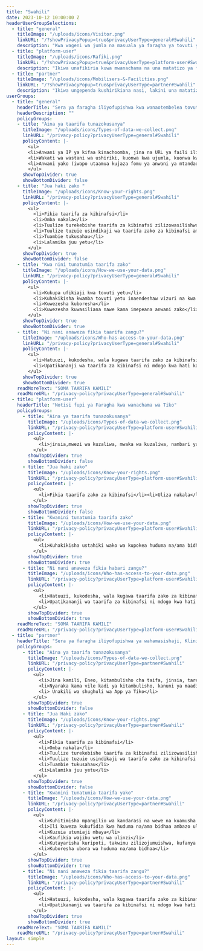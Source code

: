 ```yaml
---
title: "Swahili"
date: 2023-10-12 10:00:00 Z
headerUserGroupSelections:
  - title: "general"
    titleImage: "/uploads/icons/Visitor.png" 
    linkURL: "/?showPrivacyPopup=true&privacyUserType=general#Swahili"
    description: "Kwa wageni wa jumla na masuala ya faragha ya tovuti yetu, tafadhali bonyeza hapa"
  - title: "platform-user"
    titleImage: "/uploads/icons/Rafiki.png" 
    linkURL: "/?showPrivacyPopup=true&privacyUserType=platform-user#Swahili"
    description: "Ikiwa unafikiria kuwa mwanachama na una matatizo ya faragha, tafadhali tazama hapa"
  - title: "partner"
    titleImage: "/uploads/icons/Mobilisers-&-Facilities.png" 
    linkURL: "/?showPrivacyPopup=true&privacyUserType=partner#Swahili"
    description: "Ikiwa ungependa kushirikiana nasi, lakini una matatizo ya faragha, tafadhali bofya hapa"
userGroups:
  - title: "general"
    headerTitle: "Sera ya faragha iliyofupishwa kwa wanaotembelea tovuti"
    headerDescription: ""
    policyGroups: 
    - title: "Aina ya taarifa tunazokusanya"
      titleImage: "/uploads/icons/Types-of-data-we-collect.png"
      linkURL: "/privacy-policy?privacyUserType=general#Swahili"
      policyContent: |-
        <ul>
        <li>Anwani ya IP ya kifaa kinachoomba, jina na URL ya faili iliyoombwa, tovuti ambayo ufikiaji hupatikana (“URL ya rufaa”), kivinjari kilichotumiwa na, ambapo inahusika mfumo wa uendeshaji wa kifaa chako na kitambulisho cha mtoaji wako wa ufikiaji.</li>
        <li>Wakati wa wastani wa ushiriki, kuonwa kwa ujumla, kuonwa kwa ukurasa, shughuli kwa wakati, watumizi kwa kila nchi na mji (baada tu ya kupeana ruhusa ya kutumia cookies)</li>
        <li>Anwani yako (iwapo utaamua kujaza fomu ya anwani ya mtandaoni)</li>
        </ul>
      showTopDivider: true
      showBottomDivider: false
    - title: "Jua haki zako "
      titleImage: "/uploads/icons/Know-your-rights.png"
      linkURL: "/privacy-policy?privacyUserType=general#Swahili"
      policyContent: |-
        <ul>
          <li>Fikia taarifa za kibinafsi</li>
          <li>Omba nakala</li>
          <li>Tuulize turekebishe taarifa za kibinafsi zilizowasilishwa kwetu</li>
          <li>Tuulize tuzuie usindikaji wa taarifa zako za kibinafsi ama kupinga usindikaji wao</li>
          <li>Tuambie tukusahau</li>
          <li>Lalamika juu yetu</li>
        </ul>
      showTopDivider: true
      showBottomDivider: false
    - title: "Kwa nini tunatumia taarifa zako"
      titleImage: "/uploads/icons/How-we-use-your-data.png"
      linkURL: "/privacy-policy?privacyUserType=general#Swahili"
      policyContent: |-
        <ul>
          <li>Kukupa ufikiaji kwa tovuti yetu</li>
          <li>Kuhakikisha kwamba tovuti yetu inaendeshaw vizuri na kwa njia salama</li>
          <li>Kuwezesha kuboresha</li>
          <li>Kuwezesha kuwasiliana nawe kama imepeana anwani zako</li>
        </ul>
      showTopDivider: true
      showBottomDivider: true
    - title: "Ni nani anaweza fikia taarifa zangu?"
      titleImage: "/uploads/icons/Who-has-access-to-your-data.png"
      linkURL: "/privacy-policy?privacyUserType=general#Swahili"
      policyContent: |-
        <ul>
          <li>Hatuuzi, kukodesha, wala kugawa taarifa zako za kibinafsi kwa madhumuni ya kibiashara (Ikiwemo masoko ya moja kwa moja)</li>
          <li>Upatikananji wa taarifa za kibinafsi ni mdogo kwa hati kali kwa msingi wa kutaka kujua na hupeanwa kwa baadhi ya wafanyikazi wetu na/ama wahusika wa tatu tunaofanya kazi nao ambao wamefungwa na usiri</li>
        </ul>
      showTopDivider: true
      showBottomDivider: true
    readMoreText: "SOMA TAARIFA KAMILI"
    readMoreURL: "/privacy-policy?privacyUserType=general#Swahili"
  - title: "platform-user"
    headerTitle: "Notisi fupi ya Faragha kwa wanachama wa Tiko"
    policyGroups: 
      - title: "Aina ya taarifa tunazokusanya"
        titleImage: "/uploads/icons/Types-of-data-we-collect.png"
        linkURL: "/privacy-policy?privacyUserType=platform-user#Swahili"
        policyContent: |-
          <ul>
            <li>jinsia,mwezi wa kuzaliwa, mwaka wa kuzaliwa, nambari ya simu (kama unayo na unataka kupeana)</li><li>Aina ya huduma na/ama bidhaa ambayo umepokea pamoja na tarehe na kituo ulichotembelea, Miles za Tiko ambazo ulituzwa</li><li>Mfano wa sauti (katika baadhi ya kesi)</li>
          </ul>
        showTopDivider: true
        showBottomDivider: false
      - title: "Jua haki zako"
        titleImage: "/uploads/icons/Know-your-rights.png"
        linkURL: "/privacy-policy?privacyUserType=platform-user#Swahili"
        policyContent: |-
          <ul>
            <li>Fikia taarifa zako za kibinafsi</li><li>Uliza nakala</li><li>Tuulize turekebishe taarifa za kibinafsi zilizowasilishwa kwetu</li><li>Tuombe tukusahau</li><li>Lalamika juu yetu</li>
          </ul>
        showTopDivider: true
        showBottomDivider: false
      - title: "Kwanini tunatumia taarifa zako"
        titleImage: "/uploads/icons/How-we-use-your-data.png"
        linkURL: "/privacy-policy?privacyUserType=platform-user#Swahili"
        policyContent: |-
          <ul>
            <li>Kuhakikisha ustahiki wako wa kupokea huduma na/ama bidhaa</li><li>Ili kuweza kufidia wanao toa huduma na wachuuzi wa huduma na/ama bidhaa ambazo umepokea</li><li>Ili kukuzawadi Miles za Tiko</li><li>Ili kuwasiliana na wewe kukuza huduma,bidhaa na/ama ujumbe ambao tuaamini unaweza kuwa wa kuvutia kwako</li><li>Kuboresha bidhaa/huduma ambazo unapokea</li><li>Kuzuia utumizi mbaya,m kufanya utafitix, kutayarisha takwimu zilizojumuishwa, na kuwa chini ya ukaguzi</li>
          </ul>
        showTopDivider: true
        showBottomDivider: true
      - title: "Ni nani anaweza fikia habari zangu?"
        titleImage: "/uploads/icons/Who-has-access-to-your-data.png"
        linkURL: "/privacy-policy?privacyUserType=platform-user#Swahili"
        policyContent: |-
          <ul>
            <li>Hatuuzi, kukodesha, wala kugawa taarifa zako za kibinafsi kwa madhumuni ya kibiashara</li>
            <li>Upatikananji wa taarifa za kibinafsi ni mdogo kwa hati kali kwa msingi wa kutaka kujua na hupeanwa kwa baadhi ya wafanyikazi wetu na/ama wahusika wa tatu tunaofanya kazi nao ambao wamefungwa na usiri</li>
          </ul>
        showTopDivider: true
        showBottomDivider: true
    readMoreText: "SOMA TAARIFA KAMILI"
    readMoreURL: "/privacy-policy?privacyUserType=platform-user#Swahili"
  - title: "partner"
    headerTitle: "Sera ya faragha iliyofupishwa ya wahamasishaji, Kliniki na duka za dawa."
    policyGroups: 
      - title: "Aina ya taarifa tunazokusanya"
        titleImage: "/uploads/icons/Types-of-data-we-collect.png"
        linkURL: "/privacy-policy?privacyUserType=partner#Swahili"
        policyContent: |-
          <ul>
            <li>Jina kamili, Eneo, kitambulisho cha taifa, jinsia, tarehe ya kuzaliwa, nambari ya simu ya rununu, picha ya uso (kwa kusudi la kutambua uso)</li>
            <li>Nyaraka kama vile kadi ya kitambulisho, kanuni ya maadili iliyotiwa sahihi, barua ya makubaliano.</li>
            <li> Unakili wa shughuli wa App ya Tiko</li>
          </ul>
        showTopDivider: true
        showBottomDivider: false
      - title: "Jua Haki zako"
        titleImage: "/uploads/icons/Know-your-rights.png"
        linkURL: "/privacy-policy?privacyUserType=partner#Swahili"
        policyContent: |-
          <ul>
            <li>Fikia taarifa za kibinafsi</li>
            <li>Omba nakala</li>
            <li>Tuulize turekebishe taarifa za kibinafsi zilizowasilishwa kwetu.</li>
            <li>Tuulize tuzuie usindikaji wa taarifa zako za kibinafsi ama kupinga usindikaji wao.</li>
            <li>Tuambie tukusahau</li>
            <li>Lalamika juu yetu</li>
          </ul>
        showTopDivider: true
        showBottomDivider: false
      - title: "Kwanini tunatumia taarifa yako"
        titleImage: "/uploads/icons/How-we-use-your-data.png"
        linkURL: "/privacy-policy?privacyUserType=partner#Swahili"
        policyContent: |-
          <ul>
            <li>Kuhitimisha mpangilio wa kandarasi na wewe na kuamusha akaunti yako kwa jukwaa la Tiko</li>
            <li>Ili kuweza kukufidia kwa huduma na/ama bidhaa ambazo ulizitoa.</li>
            <li>Kuzuia utumiaji mbaya</li>
            <li>Kaufikia wajibu wetu wa ulinzi</li>
            <li>Kutayarisha kuripoti, takwimu zilizojumuishwa, kufanya utafiti na kwa chini ya ukaguzi</li>
            <li>Kuboresha ubora wa huduma na/ama bidhaa</li>
          </ul>
        showTopDivider: true
        showBottomDivider: true
      - title: "Ni nani anaweza fikia taarifa zangu?"
        titleImage: "/uploads/icons/Who-has-access-to-your-data.png"
        linkURL: "/privacy-policy?privacyUserType=partner#Swahili"
        policyContent: |-
          <ul>
            <li>Hatuuzi, kukodesha, wala kugawa taarifa zako za kibinafsi kwa madhumuni ya kibiashara (Ikiwemo masoko ya moja kwa moja).</li>
            <li>Upatikananji wa taarifa za kibinafsi ni mdogo kwa hati kali kwa msingi wa kutaka kujua na inagawanywa kwa baadhi ya wafanyikazi wetu na/ama wahusika wa tatu tunaofanya kazi nao ambao wamefungwa na mkataba wa usiri na kutofichua.</li>
          </ul>
        showTopDivider: true
        showBottomDivider: true
    readMoreText: "SOMA TAARIFA KAMILI"
    readMoreURL: "/privacy-policy?privacyUserType=partner#Swahili"
layout: simple
---
```


